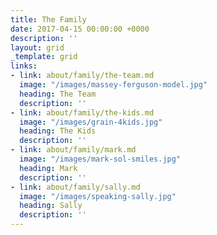 ```yaml
---
title: The Family
date: 2017-04-15 00:00:00 +0000
description: ''
layout: grid
_template: grid
links:
- link: about/family/the-team.md
  image: "/images/massey-ferguson-model.jpg"
  heading: The Team
  description: ''
- link: about/family/the-kids.md
  image: "/images/grain-4kids.jpg"
  heading: The Kids
  description: ''
- link: about/family/mark.md
  image: "/images/mark-sol-smiles.jpg"
  heading: Mark
  description: ''
- link: about/family/sally.md
  image: "/images/speaking-sally.jpg"
  heading: Sally
  description: ''
---
```

